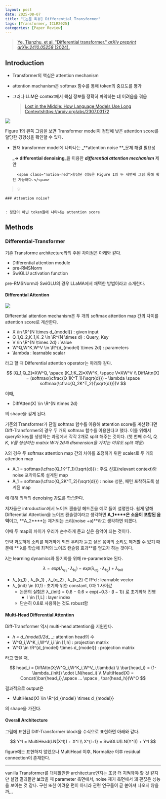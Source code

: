```yaml
---
layout: post
date: 2025-08-07
title: "[논문 리뷰] Differential Transformer"
tags: [Transformer, ICLR2025]
categories: [Paper Review]
---
```


> [Ye, Tianzhu, et al. "Differential transformer." ](https://arxiv.org/abs/2410.05258)[_arXiv preprint arXiv:2410.05258_](https://arxiv.org/abs/2410.05258)[ (2024).](https://arxiv.org/abs/2410.05258)



## Introduction

- Transformer의 핵심은 attention mechanism
- attention machanism은 softmax 함수를 통해 token의 중요도를 평가
- 그러나 LLM은 context에서 핵심 정보를 정확히 파악하는 데 어려움을 겪음

	> [Lost in the Middle: How Language Models Use Long Contextshttps://arxiv.org/abs/2307.03172](https://arxiv.org/abs/2307.03172)


![](https://prod-files-secure.s3.us-west-2.amazonaws.com/542b861c-36a8-4051-84e5-8804b6728dba/9083ea56-691a-4752-ae26-47f403431ac8/image.png?X-Amz-Algorithm=AWS4-HMAC-SHA256&X-Amz-Content-Sha256=UNSIGNED-PAYLOAD&X-Amz-Credential=ASIAZI2LB4666YDDVTC7%2F20250928%2Fus-west-2%2Fs3%2Faws4_request&X-Amz-Date=20250928T022404Z&X-Amz-Expires=3600&X-Amz-Security-Token=IQoJb3JpZ2luX2VjECoaCXVzLXdlc3QtMiJHMEUCICnl92HMsPvOTfIO0dl7R%2FqxnGCmlvRFr0p%2BUMtYUhyZAiEA1AEWX1yGR2O3KAp3gRSYVNwPg3Rqkq9EF2XjqWobhqEqiAQIsv%2F%2F%2F%2F%2F%2F%2F%2F%2F%2FARAAGgw2Mzc0MjMxODM4MDUiDCbJP9PgvkiMDQ%2F5YSrcA8AQwc%2Bh0%2BY%2Ftl7ZSXiVvSMHxHxez795IviY%2FlKGa0Y2EWU8RRnYpXi8csPafH37w9YFS0O%2B18pM0X4Ba0hW%2Bd224X2vuEWnmPsQRxbk4%2BZUGL%2FGlv450MLcAB0yr27tXh4%2Fvxf5TqaPyzqTB5Qp88pWhEo5vxhe%2BNZ8TzR6hgwixELNvMoj5nXtivfbF%2BCbJtEHX82PYh9V4cyDI8j4t7TZvdGl6wQhInKp56MBjXsSoOXCIgyKLVDfXE1%2B5moTld4EjD8MPSuFTZcEx0ssP3%2B%2Fzpn6Rg5R%2BSzqaNasvu73cs%2FX67aP7iUJTqR7qkLSFFo%2B2tfxC1cw053ZYNVBqKXppm3Bo6BPHrNPWxlnWBL%2FAZ2G7A6LTeOLoiUSI29ipFkUSkKvP%2FaF9E0Q66HUCicN%2BNeYTwPezTOLQP%2BEVXraHZFdb%2Bv4gQdyuFEe383NnPCzu4BRt5e1uiOSoWmLZNuSL4a6nxjVNmWPL4eCq%2Fs7cZA%2F%2Fn2ZgT4Mz%2FgxSaPOqjIxrzIGjpSRXincqoKAdED8ZkgFv1pmdbljmxcK53nrRYFAnm6CmnxVK%2F37NkFVnRg%2F3y932G6yzXo1n3kk46KdiINLlIpM4ItA4fu%2BvF67DW0EkYasoItj%2FFobMJmb4sYGOqUBADRD3bFEGqeIdXhXD4GPQFXKfCddqNpXCfC9XAKIQ2ShRVUXIXeB3N7bQlFJUWXkOA5JghWJ2DqbWgMyWAN1QdTdAGlVC9cvrAOU8i1tveQVfxIzEV2AraCkQTEcLNBL3W8OT8bwd1lR6bqUWzjvJRRK60vtyZTcBiqQPCHAy1ZfRPqptgL0nO9aMbjUFmDttsRVtQVU9dMEICu9Psa4u2xIVNXb&X-Amz-Signature=38c6a74bcb88f9ab6f4a53cc3dc5bc58ac31789b9b5ba84596e8d393c9166eda&X-Amz-SignedHeaders=host&x-amz-checksum-mode=ENABLED&x-id=GetObject)


Figure 1의 왼쪽 그림을 보면 Transformer model이 정답에 낮은 attention score를 할당한 경향성을 확인할 수 있다.

- 현재 transformer model에 나타나는 _**attention noise **_문제 해결 필요성

	_**→ differential denoising**_을 이용한 _**differential attention mechanism**_ 제안


		<span class="notion-red">향상된 성능은 Figure 1의 두 세번째 그림 통해 확인 가능하다.</span>


> 💡 


	### Attention noise?


	: 정답이 아닌 token들에 나타나는 attention score



## Methods



### Differential-Transformer


기존 Transforme architecture와의 주된 차이점은 아래와 같다.

- Differential attention module
- pre-RMSNorm
- SwiGLU activation function

pre-RMSNorm과 SwiGLU의 경우 LLaMA에서 채택한 방법이라고 소개한다.



#### Differential Attention


![](https://prod-files-secure.s3.us-west-2.amazonaws.com/542b861c-36a8-4051-84e5-8804b6728dba/116d70b2-1963-4810-9167-f4c7d8a06e8f/image.png?X-Amz-Algorithm=AWS4-HMAC-SHA256&X-Amz-Content-Sha256=UNSIGNED-PAYLOAD&X-Amz-Credential=ASIAZI2LB4666YDDVTC7%2F20250928%2Fus-west-2%2Fs3%2Faws4_request&X-Amz-Date=20250928T022404Z&X-Amz-Expires=3600&X-Amz-Security-Token=IQoJb3JpZ2luX2VjECoaCXVzLXdlc3QtMiJHMEUCICnl92HMsPvOTfIO0dl7R%2FqxnGCmlvRFr0p%2BUMtYUhyZAiEA1AEWX1yGR2O3KAp3gRSYVNwPg3Rqkq9EF2XjqWobhqEqiAQIsv%2F%2F%2F%2F%2F%2F%2F%2F%2F%2FARAAGgw2Mzc0MjMxODM4MDUiDCbJP9PgvkiMDQ%2F5YSrcA8AQwc%2Bh0%2BY%2Ftl7ZSXiVvSMHxHxez795IviY%2FlKGa0Y2EWU8RRnYpXi8csPafH37w9YFS0O%2B18pM0X4Ba0hW%2Bd224X2vuEWnmPsQRxbk4%2BZUGL%2FGlv450MLcAB0yr27tXh4%2Fvxf5TqaPyzqTB5Qp88pWhEo5vxhe%2BNZ8TzR6hgwixELNvMoj5nXtivfbF%2BCbJtEHX82PYh9V4cyDI8j4t7TZvdGl6wQhInKp56MBjXsSoOXCIgyKLVDfXE1%2B5moTld4EjD8MPSuFTZcEx0ssP3%2B%2Fzpn6Rg5R%2BSzqaNasvu73cs%2FX67aP7iUJTqR7qkLSFFo%2B2tfxC1cw053ZYNVBqKXppm3Bo6BPHrNPWxlnWBL%2FAZ2G7A6LTeOLoiUSI29ipFkUSkKvP%2FaF9E0Q66HUCicN%2BNeYTwPezTOLQP%2BEVXraHZFdb%2Bv4gQdyuFEe383NnPCzu4BRt5e1uiOSoWmLZNuSL4a6nxjVNmWPL4eCq%2Fs7cZA%2F%2Fn2ZgT4Mz%2FgxSaPOqjIxrzIGjpSRXincqoKAdED8ZkgFv1pmdbljmxcK53nrRYFAnm6CmnxVK%2F37NkFVnRg%2F3y932G6yzXo1n3kk46KdiINLlIpM4ItA4fu%2BvF67DW0EkYasoItj%2FFobMJmb4sYGOqUBADRD3bFEGqeIdXhXD4GPQFXKfCddqNpXCfC9XAKIQ2ShRVUXIXeB3N7bQlFJUWXkOA5JghWJ2DqbWgMyWAN1QdTdAGlVC9cvrAOU8i1tveQVfxIzEV2AraCkQTEcLNBL3W8OT8bwd1lR6bqUWzjvJRRK60vtyZTcBiqQPCHAy1ZfRPqptgL0nO9aMbjUFmDttsRVtQVU9dMEICu9Psa4u2xIVNXb&X-Amz-Signature=b86f96b5a0852f7ac3d43339c3e4a6d605ee5c8a8d2be11aa4e586e6afc8778e&X-Amz-SignedHeaders=host&x-amz-checksum-mode=ENABLED&x-id=GetObject)


Differential attention mechanism은 두 개의 softmax attention map 간의 차이를 attention score로 계산한다.

- X \in \R^{N \times d\_{model}} : given input
- Q\_1,Q\_2,K\_1,K\_2 \in \R^{N \times d} : Query, Key
- V \in \R^{N \times 2d} : Value
- W^Q,W^K,W^V \in \R^{d\_{model} \times 2d} : parameters
- \lambda : learnable scalar

라고 할 때 Differential attention operator는 아래와 같다.


$$
[Q_1;Q_2]=XW^Q, \space [K_1;K_2]=XW^K, \space V=XW^V \\
DiffAttn(X) = (softmax(\cfrac{Q_1K^T_1}{\sqrt{d}}) - \lambda \space softmax(\cfrac{Q_2K^T_2}{\sqrt{d}}))V
$$


이때,

- DiffAtten(X) \in \R^{N \times 2d}

의 shape을 갖게 된다.


기존의 Transformer가 단일 softmax 함수를 이용해 attention score를 계산했다면 Diff-Transformer의 경우 두 개의 softmax 함수를 이용한다고 했다. 이를 위해서 query와 key를 생성하는 과정에서 각각 2개로 split 해주는 것이다. <span class="notion-red">(첫 번째 수식, </span><span class="notion-red">_Q, K, V를 생성하는 matrix W가 2d의 dismension을 가지는 이유도 split 때문_</span><span class="notion-red">)</span>


 λ의 경우 두 softmax attention map 간의 차이를 조정하기 위한 scaler로 두 개의 attention map

- A\_1 = softmax(\cfrac{Q\_1K^T\_1}{\sqrt{d}}) : 주요 신호(relevant context)와 noise 포착하도록 설계된 map
- A\_1 = softmax(\cfrac{Q\_2K^T\_2}{\sqrt{d}}) : noise 성분, 패턴 포착하도록 설계된 map 

에 대해 최적의 denoising 강도를 학습한다.


저자들은 introduction에서 노이즈 캔슬링 헤드폰을 예로 들어 설명한다. 쉽게 말해 Differential Attention을 노이즈 캔슬링이라고 생각하면 **A\_1****은 소음이 포함된 음악**이고, **A\_2****는 제거되는 소리(noise +a)**라고 생각하면 되겠다. 


이때 두 map의 차이가 우리가 순수하게 듣고 싶은 음악이 되는 것이다. 


만약 과도하게 소리를 제거하게 되면 우리가 듣고 싶은 음악의 소리도 제거할 수 있기 때문에 ** λ를 학습해 최적의 노이즈 캔슬링 효과**를 얻고자 하는 것이다.


λ는 learning dynamics와 동기화를 위해 re-parametrize 된다.


$$
\lambda = exp(\lambda_{q_1} \cdot \lambda_{k_1}) - exp(\lambda_{q_2} \cdot \lambda_{k_2}) + \lambda_{init}
$$

- λ\_{q\_1} , λ\_{k\_1} , λ\_{q\_2} , λ\_{k\_2} ∈ R^d : learnable vector
- λ\_{init} \in (0,1) : 초기화 위한 constant, 0과 1 사이값
	- 논문의 실험은 λ\_{init} = 0.8 − 0.6 × exp(−0.3 · (l − 1)) 로 초기화해 진행
		- l \in [1,L] : layer index
	- 단순히 0.8로 사용하는 것도 robust함


#### **Multi-Head Differential Attention**


Diff-Transformer 역시 multi-head attention을 지원한다.

- _h = d\_{model}/2d__ _: attention head의 수
- W^Q\_i,W^K\_i,W^V\_i,i \in [1,h] : projection matrix
- W^O \in \R^{d\_{model} \times d\_{model}} : projection matrix

라고 했을 때,


$$
head_i = DiffAttn(X;W^Q_i,W^K_i,W^V_i,\lambda) \\
\bar{head_i} = (1-\lambda_{init}) \cdot LN(head_i) \\
MultiHead(X) = Concat(\bar{head_i},\space ... \space , \bar{head_h})W^O
$$


결과적으로 output은

- MultiHead(X) \in \R^{d\_{model} \times d\_{model}}

의 shape을 가진다.



#### Overall Architecture


그림에 표현된 Diff-Transformer block을 수식으로 표현하면 아래와 같다.


$$
Y^l = MultiHead(LN(X^l)) + X^l \\
X^{l+1} = SwiGLU(LN(Y^l)) + Y^l
$$


figure에는 표현하지 않았으나 MultiHead 이후, Normalize 이후 residual connection이 존재한다.


---


vanilla Transformer를 대체할만한 architecture인지는 조금 더 지켜봐야 할 것 같지만 실험 결과들만 보았을 때 parameter 측면에서, noise 제거 측면에서 꽤 괜찮은 성능을 보이는 것 같다. 구현 또한 어려운 편이 아니라 관련 연구들이 곧 쏟아져 나오지 않을까,,,

